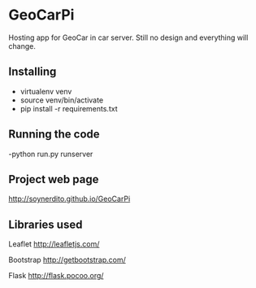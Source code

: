 GeoCarPi
========

Hosting app for GeoCar in car server. Still no design and everything will change.

Installing
--------------
 - virtualenv venv
 - source venv/bin/activate
 - pip install -r requirements.txt


Running the code
--------------
 -python run.py runserver


Project web page
--------------
http://soynerdito.github.io/GeoCarPi


Libraries used
--------------
Leaflet		http://leafletjs.com/

Bootstrap	http://getbootstrap.com/

Flask		http://flask.pocoo.org/
